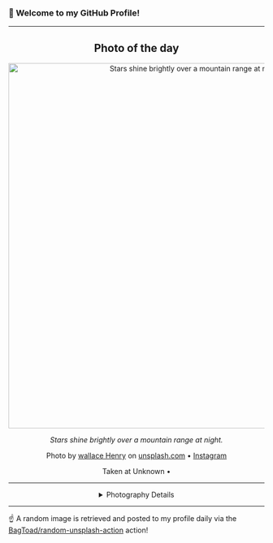 ### 👋 Welcome to my GitHub Profile!

----
<div align="center">

## Photo of the day
  
  <a href="https://unsplash.com/photos/stars-shine-brightly-over-a-mountain-range-at-night-2QPqAnqFE7E"><img width="720" src="https://images.unsplash.com/photo-1754050612610-067e5e94ff55?crop=entropy&cs=tinysrgb&fit=max&fm=jpg&ixid=M3w1OTQ0OTd8MHwxfHJhbmRvbXx8fHx8fHx8fDE3NjAzMzU5MzR8&ixlib=rb-4.1.0&q=80&w=1080" alt="Stars shine brightly over a mountain range at night."></a>
  
  <em>Stars shine brightly over a mountain range at night.</em>
  
  <em></em>

  Photo by [wallace Henry](null) on [unsplash.com](https://unsplash.com/) • [Instagram](https://instagram.com/wallace_henry_2.0)
  
  Taken at Unknown • 
  
  ---
  
<details>
<summary>Photography Details</summary>
  
| Parameter     | Value |
| ------------- | ----- |
| Camera Model  | null |
| Exposure Time | null |
| Aperture      | null |
| Focal Length  | null |
| ISO           | null |
| Location      | Unknown (null) |
| Coordinates   | Latitude null, Longitude null |

</details>

</div>

----

☝️ A random image is retrieved and posted to my profile daily via the [BagToad/random-unsplash-action](https://github.com/BagToad/random-unsplash-action) action!

